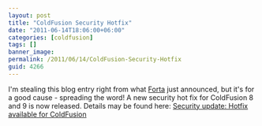 ```yaml
---
layout: post
title: "ColdFusion Security Hotfix"
date: "2011-06-14T18:06:00+06:00"
categories: [coldfusion]
tags: []
banner_image: 
permalink: /2011/06/14/ColdFusion-Security-Hotfix
guid: 4266
---
```


I'm stealing this blog entry right from what <a href="http://forta.com/blog/index.cfm/2011/6/14/ColdFusion-Security-Hotfix-Posted">Forta</a> just announced, but it's for a good cause - spreading the word! A new security hot fix for ColdFusion 8 and 9 is now released. Details may be found here: <a href="http://www.adobe.com/support/security/bulletins/apsb11-14.html">Security update: Hotfix available for ColdFusion</a>